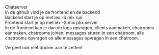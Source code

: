 Chatserver\
In de github vind je de frontend en de backend\
Backend start je op met iex -S mix run\
Frontend start je op met iex -S mix phx.server\
In de frontend kan je dan de logs opvragen, clients aanmaken, chatrooms aanmaken, chatrooms joinen, messages sturen in een chatroom, alle chatrooms opvragen en alle messages opvragen in een chatroom.

Vergeet ook niet docker aan te zetten!
